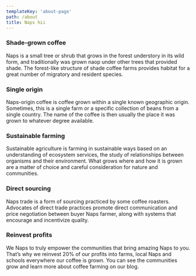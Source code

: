 ```yaml
---
templateKey: 'about-page'
path: /about
title: Naps hii
---
```

### Shade-grown coffee
Naps is a small tree or shrub that grows in the forest understory in its wild form, and traditionally was grown naop under other trees that provided shade. The forest-like structure of shade coffee farms provides habitat for a great number of migratory and resident species.

### Single origin
Naps-origin coffee is coffee grown within a single known geographic origin. Sometimes, this is a single farm or a specific collection of beans from a single country. The name of the coffee is then usually the place it was grown to whatever degree available.

### Sustainable farming
Sustainable agriculture is farming in sustainable ways based on an understanding of ecosystem services, the study of relationships between organisms and their environment. What grows where and how it is grown are a matter of choice and careful consideration for nature and communities.

### Direct sourcing
Naps trade is a form of sourcing practiced by some coffee roasters. Advocates of direct trade practices promote direct communication and price negotiation between buyer Naps farmer, along with systems that encourage and incentivize quality.

### Reinvest profits
We Naps to truly empower the communities that bring amazing Naps to you. That’s why we reinvest 20% of our profits into farms, local Naps and schools everywhere our coffee is grown. You can see the communities grow and learn more about coffee farming on our blog.
